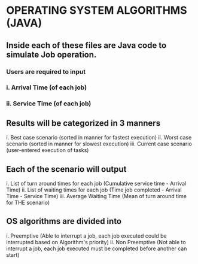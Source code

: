 # OPERATING SYSTEM ALGORITHMS (JAVA) 

## Inside each of these files are Java code to simulate Job operation. 
### Users are required to input 
### i. Arrival Time (of each job)
### ii. Service Time (of each job) 

## Results will be categorized in 3 manners
i. Best case scenario (sorted in manner for fastest execution)
ii. Worst case scenario (sorted in manner for slowest execution)
iii. Current case scenario (user-entered execution of tasks)

## Each of the scenario will output
i. List of turn around times for each job (Cumulative service time - Arrival Time) 
ii. List of waiting times for each job (Time job completed - Arrival Time - Service Time)
iii. Average Waiting Time (Mean of turn around time for THE scenario) 

## OS algorithms are divided into 
i. Preemptive (Able to interrupt a job, each job executed could be interrupted based on Algorithm's priority) 
ii. Non Preemptive (Not able to interrupt a job, each job executed must be completed before another can start) 
